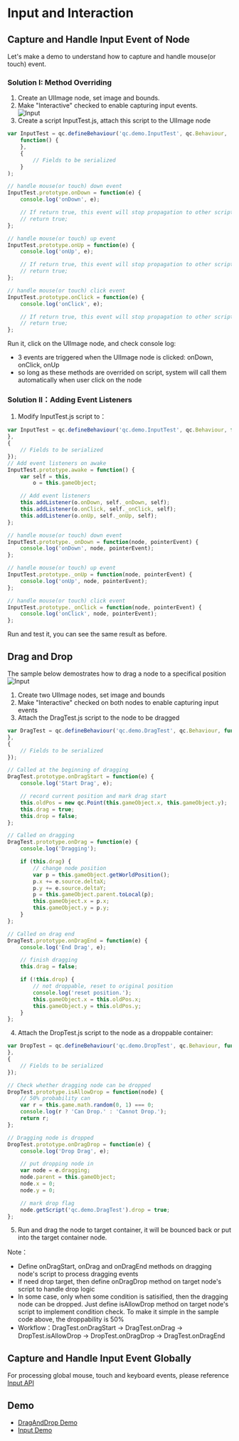 # Input and Interaction

## Capture and Handle Input Event of Node
Let's make a demo to understand how to capture and handle mouse(or touch) event.

### Solution I: Method Overriding
1. Create an UIImage node, set image and bounds.
2. Make "Interactive" checked to enable capturing input events.  
  ![Input](images/input1.png)
3. Create a script InputTest.js, attach this script to the UIImage node

````javascript
var InputTest = qc.defineBehaviour('qc.demo.InputTest', qc.Behaviour,
    function() {
    },
    {
		// Fields to be serialized
    }
);

// handle mouse(or touch) down event
InputTest.prototype.onDown = function(e) {
    console.log('onDown', e);

    // If return true, this event will stop propagation to other scripts
    // return true;
};

// handle mouse(or touch) up event
InputTest.prototype.onUp = function(e) {
    console.log('onUp', e);

    // If return true, this event will stop propagation to other scripts
    // return true;
};

// handle mouse(or touch) click event
InputTest.prototype.onClick = function(e) {
    console.log('onClick', e);

    // If return true, this event will stop propagation to other scripts
    // return true;
};
````

Run it, click on the UIImage node, and check console log:
  * 3 events are triggered when the UIImage node is clicked: onDown, onClick, onUp
  * so long as these methods are overrided on script, system will call them automatically when user click on the node

### Solution II：Adding Event Listeners
1. Modify InputTest.js script to：  

````javascript
var InputTest = qc.defineBehaviour('qc.demo.InputTest', qc.Behaviour, function() {
},
{
    // Fields to be serialized
});
// Add event listeners on awake
InputTest.prototype.awake = function() {
    var self = this,
        o = this.gameObject;

    // Add event listeners
    this.addListener(o.onDown, self._onDown, self);
    this.addListener(o.onClick, self._onClick, self);
    this.addListener(o.onUp, self._onUp, self);
};

// handle mouse(or touch) down event
InputTest.prototype._onDown = function(node, pointerEvent) {
    console.log('onDown', node, pointerEvent);
};

// handle mouse(or touch) up event
InputTest.prototype._onUp = function(node, pointerEvent) {
    console.log('onUp', node, pointerEvent);
};

// handle mouse(or touch) click event
InputTest.prototype._onClick = function(node, pointerEvent) {
    console.log('onClick', node, pointerEvent);
};
````

Run and test it, you can see the same result as before.

## Drag and Drop
The sample below demostrates how to drag a node to a specifical position  
![Input](images/input3.png)
1. Create two UIImage nodes, set image and bounds
2. Make "Interactive" checked on both nodes to enable capturing input events
3. Attach the DragTest.js script to the node to be dragged  

````javascript
var DragTest = qc.defineBehaviour('qc.demo.DragTest', qc.Behaviour, function() {
},
{
    // Fields to be serialized
});

// Called at the beginning of dragging
DragTest.prototype.onDragStart = function(e) {
    console.log('Start Drag', e);

    // record current position and mark drag start
    this.oldPos = new qc.Point(this.gameObject.x, this.gameObject.y);
    this.drag = true;
    this.drop = false;
};

// Called on dragging
DragTest.prototype.onDrag = function(e) {
    console.log('Dragging');

    if (this.drag) {
        // change node position
        var p = this.gameObject.getWorldPosition();
        p.x += e.source.deltaX;
        p.y += e.source.deltaY;
        p = this.gameObject.parent.toLocal(p);
        this.gameObject.x = p.x;
        this.gameObject.y = p.y;
    }
};

// Called on drag end
DragTest.prototype.onDragEnd = function(e) {
    console.log('End Drag', e);

    // finish dragging
    this.drag = false;

    if (!this.drop) {
        // not droppable, reset to original position
        console.log('reset position.');
        this.gameObject.x = this.oldPos.x;
        this.gameObject.y = this.oldPos.y;
    }
};
````
4. Attach the DropTest.js script to the node as a droppable container:  

````javascript 
var DropTest = qc.defineBehaviour('qc.demo.DropTest', qc.Behaviour, function() {
},
{
	// Fields to be serialized
});

// Check whether dragging node can be dropped
DropTest.prototype.isAllowDrop = function(node) {
    // 50% probability can
    var r = this.game.math.random(0, 1) === 0;
    console.log(r ? 'Can Drop.' : 'Cannot Drop.');
    return r;
};

// Dragging node is dropped
DropTest.prototype.onDragDrop = function(e) {
    console.log('Drop Drag', e);

    // put dropping node in
    var node = e.dragging;
    node.parent = this.gameObject;
    node.x = 0;
    node.y = 0;

    // mark drop flag
    node.getScript('qc.demo.DragTest').drop = true;
};
````

5. Run and drag the node to target container, it will be bounced back or put into the target container node.

Note：
* Define onDragStart, onDrag and onDragEnd methods on dragging node's script to process dragging events
* If need drop target, then define onDragDrop method on target node's script to handle drop logic
* In some case, only when some condition is satisified, then the dragging node can be dropped. Just define isAllowDrop method on target node's script to implement condition check. To make it simple in the sample code above, the droppability is 50%
* Workflow：DragTest.onDragStart -> DragTest.onDrag -> DropTest.isAllowDrop -> DropTest.onDragDrop -> DragTest.onDragEnd

## Capture and Handle Input Event Globally
For processing global mouse, touch and keyboard events, please reference [Input API](http://docs.qiciengine.com/api/input/Input.html)

## Demo
* [DragAndDrop Demo](http://engine.qiciengine.com/demo/Input/input_dragAndDrop/index.html)
* [Input Demo](http://engine.qiciengine.com/demo/index.html#anchor_Input)
